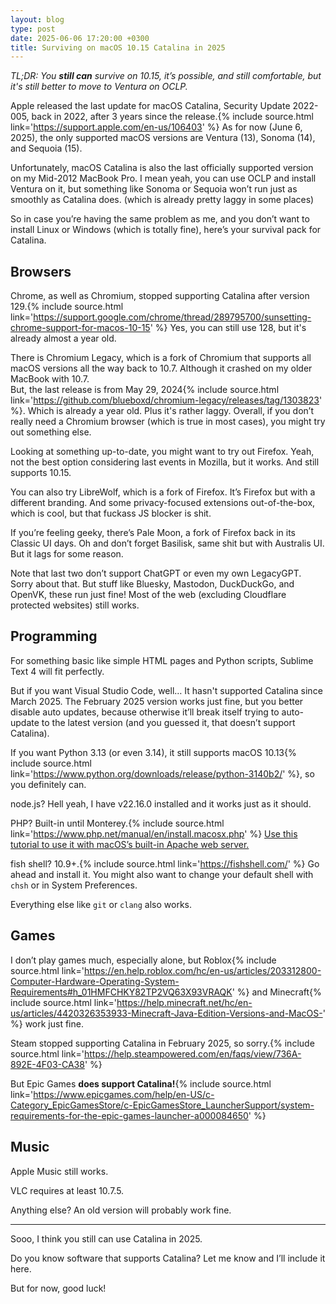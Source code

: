 ```yaml
---
layout: blog
type: post
date: 2025-06-06 17:20:00 +0300
title: Surviving on macOS 10.15 Catalina in 2025
---
```


*TL;DR: You **still can** survive on 10.15, it’s possible, and still comfortable, but it's still better to move to Ventura on OCLP.*

Apple released the last update for macOS Catalina, Security Update 2022-005, back in 2022, after 3 years since the release.{% include source.html link='https://support.apple.com/en-us/106403' %} As for now (June 6, 2025), the only supported macOS versions are Ventura (13), Sonoma (14), and Sequoia (15).

Unfortunately, macOS Catalina is also the last officially supported version on my Mid-2012 MacBook Pro. I mean yeah, you can use OCLP and install Ventura on it, but something like Sonoma or Sequoia won’t run just as smoothly as Catalina does. (which is already pretty laggy in some places)

So in case you’re having the same problem as me, and you don’t want to install Linux or Windows (which is totally fine), here’s your survival pack for Catalina.

## Browsers

Chrome, as well as Chromium, stopped supporting Catalina after version 129.{% include source.html link='https://support.google.com/chrome/thread/289795700/sunsetting-chrome-support-for-macos-10-15' %} Yes, you can still use 128, but it's already almost a year old.

There is Chromium Legacy, which is a fork of Chromium that supports all macOS versions all the way back to 10.7. Although it crashed on my older MacBook with 10.7. \
But, the last release is from May 29, 2024{% include source.html link='https://github.com/blueboxd/chromium-legacy/releases/tag/1303823' %}. Which is already a year old. Plus it's rather laggy. Overall, if you don’t really need a Chromium browser (which is true in most cases), you might try out something else.

Looking at something up-to-date, you might want to try out Firefox. Yeah, not the best option considering last events in Mozilla, but it works. And still supports 10.15.

You can also try LibreWolf, which is a fork of Firefox. It’s Firefox but with a different branding. And some privacy-focused extensions out-of-the-box, which is cool, but that fuckass JS blocker is shit.

If you’re feeling geeky, there’s Pale Moon, a fork of Firefox back in its Classic UI days. Oh and don’t forget Basilisk, same shit but with Australis UI. But it lags for some reason.

Note that last two don’t support ChatGPT or even my own LegacyGPT. Sorry about that.
But stuff like Bluesky, Mastodon, DuckDuckGo, and OpenVK, these run just fine! Most of the web (excluding Cloudflare protected websites) still works.

## Programming

For something basic like simple HTML pages and Python scripts, Sublime Text 4 will fit perfectly.

But if you want Visual Studio Code, well… It hasn't supported Catalina since March 2025. The February 2025 version works just fine, but you better disable auto updates, because otherwise it’ll break itself trying to auto-update to the latest version (and you guessed it, that doesn’t support Catalina).

If you want Python 3.13 (or even 3.14), it still supports macOS 10.13{% include source.html link='https://www.python.org/downloads/release/python-3140b2/' %}, so you definitely can.

node.js? Hell yeah, I have v22.16.0 installed and it works just as it should.

PHP? Built-in until Monterey.{% include source.html link='https://www.php.net/manual/en/install.macosx.php' %} [Use this tutorial to use it with macOS’s built-in Apache web server.](https://www.php.net/manual/en/install.macosx.bundled.php)

fish shell? 10.9+.{% include source.html link='https://fishshell.com/' %} Go ahead and install it. You might also want to change your default shell with `chsh` or in System Preferences.

Everything else like `git` or `clang` also works.

## Games

I don’t play games much, especially alone, but Roblox{% include source.html link='https://en.help.roblox.com/hc/en-us/articles/203312800-Computer-Hardware-Operating-System-Requirements#h_01HMFCHKY82TP2VQ63X93VRAQK' %} and Minecraft{% include source.html link='https://help.minecraft.net/hc/en-us/articles/4420326353933-Minecraft-Java-Edition-Versions-and-MacOS-' %} work just fine.

Steam stopped supporting Catalina in February 2025, so sorry.{% include source.html link='https://help.steampowered.com/en/faqs/view/736A-892E-4F03-CA38' %}

But Epic Games **does support Catalina!**{% include source.html link='https://www.epicgames.com/help/en-US/c-Category_EpicGamesStore/c-EpicGamesStore_LauncherSupport/system-requirements-for-the-epic-games-launcher-a000084650' %}

## Music

Apple Music still works.

VLC requires at least 10.7.5.

Anything else? An old version will probably work fine.

---

Sooo, I think you still can use Catalina in 2025.

Do you know software that supports Catalina? Let me know and I’ll include it here.

But for now, good luck!
